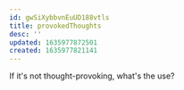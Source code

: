 ```yaml
---
id: gwSiXybbvnEuUD188vtls
title: provokedThoughts
desc: ''
updated: 1635977872501
created: 1635977821141
---
```





If it's not thought-provoking, what's the use?
